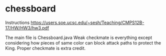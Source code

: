 # chessboard
Instructions
https://users.soe.ucsc.edu/~sesh/Teaching/CMPS12B-17/HW/HW3/hw3.pdf

The main file is Chessboard.java
Weak checkmate is everything except considering how pieces of same color can block attack paths to protect the King.
Proper checkmate is extra credit.

